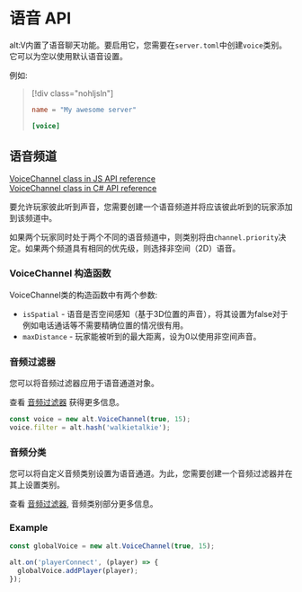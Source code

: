 # 语音 API

alt:V内置了语音聊天功能。要启用它，您需要在`server.toml`中创建`voice`类别。它可以为空以使用默认语音设置。

例如:
> [!div class="nohljsln"]
> ```toml
> name = "My awesome server"
> 
> [voice]
> ```

## 语音频道

[VoiceChannel class in JS API reference](https://docs.altv.mp/js/api/alt-server.VoiceChannel.html)<br>
[VoiceChannel class in C# API reference](https://docs.altv.mp/cs/api/AltV.Net.Elements.Entities.VoiceChannel.html)<br>

要允许玩家彼此听到声音，您需要创建一个语音频道并将应该彼此听到的玩家添加到该频道中。

如果两个玩家同时处于两个不同的语音频道中，则类别将由`channel.priority`决定。如果两个频道具有相同的优先级，则选择非空间（2D）语音。

### VoiceChannel 构造函数

VoiceChannel类的构造函数中有两个参数:
- `isSpatial` - 语音是否空间感知（基于3D位置的声音），将其设置为false对于例如电话通话等不需要精确位置的情况很有用。
- `maxDistance` - 玩家能被听到的最大距离，设为0以使用非空间声音。


### 音频过滤器

您可以将音频过滤器应用于语音通道对象。

查看 [音频过滤器](audio_filters.md) 获得更多信息。

```js
const voice = new alt.VoiceChannel(true, 15);
voice.filter = alt.hash('walkietalkie');
```

### 音频分类

您可以将自定义音频类别设置为语音通道。为此，您需要创建一个音频过滤器并在其上设置类别。

查看 [音频过滤器](audio_filters.md), 音频类别部分更多信息。

### Example

```js
const globalVoice = new alt.VoiceChannel(true, 15);

alt.on('playerConnect', (player) => {
  globalVoice.addPlayer(player);
});
```

